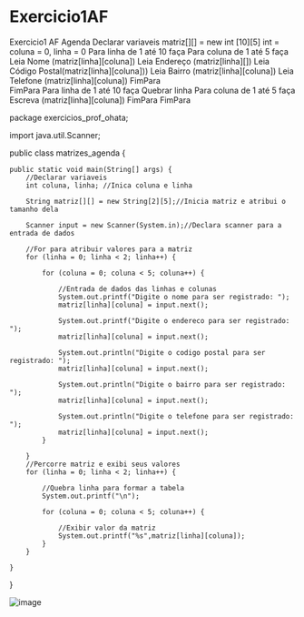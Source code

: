 # Exercicio1AF
Exercicio1 AF Agenda 
Declarar variaveis 
matriz[][] = new int [10][5]
int = coluna = 0, linha = 0
Para linha de 1 até 10 faça 
  Para coluna de 1 até 5 faça 
  Leia Nome (matriz[linha][coluna])
  Leia Endereço (matriz[linha][])
  Leia Código Postal(matriz[linha][coluna]))
  Leia Bairro (matriz[linha][coluna])
  Leia Telefone (matriz[linha][coluna])
  FimPara			
FimPara
Para linha de 1 até 10 faça 
Quebrar linha
  Para coluna de 1 até 5 faça
  Escreva (matriz[linha][coluna])
  FimPara
FimPara




package exercicios_prof_ohata;

import java.util.Scanner;

public class matrizes_agenda {

	public static void main(String[] args) {
		//Declarar variaveis 
		int coluna, linha; //Inica coluna e linha 
		
		String matriz[][] = new String[2][5];//Inicia matriz e atribui o tamanho dela
		
		Scanner input = new Scanner(System.in);//Declara scanner para a entrada de dados
		
		//For para atribuir valores para a matriz
		for (linha = 0; linha < 2; linha++) {
			
			for (coluna = 0; coluna < 5; coluna++) {
				
				//Entrada de dados das linhas e colunas
				System.out.printf("Digite o nome para ser registrado: ");
				matriz[linha][coluna] = input.next();
				
				System.out.printf("Digite o endereco para ser registrado: ");
				matriz[linha][coluna] = input.next();
				
				System.out.println("Digite o codigo postal para ser registrado: ");
				matriz[linha][coluna] = input.next();
				
				System.out.println("Digite o bairro para ser registrado: ");
				matriz[linha][coluna] = input.next();
				
				System.out.println("Digite o telefone para ser registrado: ");
				matriz[linha][coluna] = input.next();
			}	
			
		}
		//Percorre matriz e exibi seus valores
		for (linha = 0; linha < 2; linha++) {
			
			//Quebra linha para formar a tabela
			System.out.printf("\n");
			
			for (coluna = 0; coluna < 5; coluna++) {
				
				//Exibir valor da matriz
				System.out.printf("%s",matriz[linha][coluna]);
			}
		}

	}

}

![image](https://user-images.githubusercontent.com/103973613/173454117-d650d7b0-4dc0-4cfd-bac1-8f03ba639bca.png)


